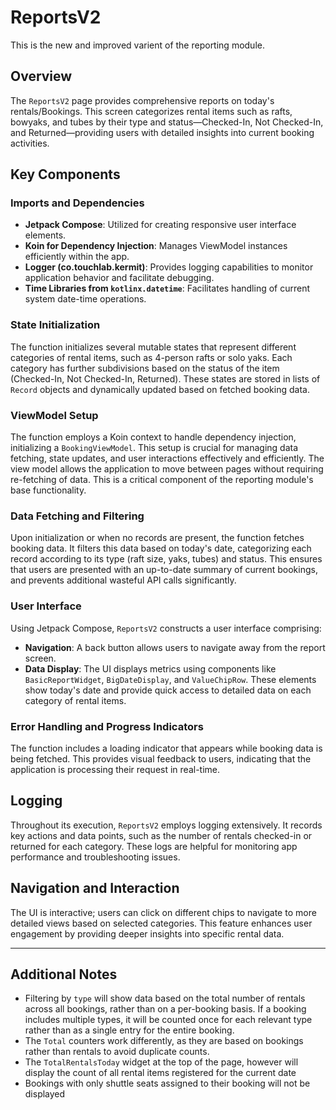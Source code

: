 # ReportsV2

This is the new and improved varient of the reporting module. 

## Overview

The `ReportsV2` page provides comprehensive reports on today's rentals/Bookings. This screen categorizes rental items such as rafts, bowyaks, and tubes by their type and status—Checked-In, Not Checked-In, and Returned—providing users with detailed insights into current booking activities.

## Key Components

### Imports and Dependencies
- **Jetpack Compose**: Utilized for creating responsive user interface elements.
- **Koin for Dependency Injection**: Manages ViewModel instances efficiently within the app.
- **Logger (co.touchlab.kermit)**: Provides logging capabilities to monitor application behavior and facilitate debugging.
- **Time Libraries from `kotlinx.datetime`**: Facilitates handling of current system date-time operations.

### State Initialization
The function initializes several mutable states that represent different categories of rental items, such as 4-person rafts or solo yaks. Each category has further subdivisions based on the status of the item (Checked-In, Not Checked-In, Returned). These states are stored in lists of `Record` objects and dynamically updated based on fetched booking data.

### ViewModel Setup
The function employs a Koin context to handle dependency injection, initializing a `BookingViewModel`. This setup is crucial for managing data fetching, state updates, and user interactions effectively and efficiently. The view model allows the application to move between pages without requiring re-fetching of data. This is a critical component of the reporting module's base functionality. 

### Data Fetching and Filtering
Upon initialization or when no records are present, the function fetches booking data. It filters this data based on today's date, categorizing each record according to its type (raft size, yaks, tubes) and status. This ensures that users are presented with an up-to-date summary of current bookings, and prevents additional wasteful API calls significantly.

### User Interface
Using Jetpack Compose, `ReportsV2` constructs a user interface comprising:
- **Navigation**: A back button allows users to navigate away from the report screen.
- **Data Display**: The UI displays metrics using components like `BasicReportWidget`, `BigDateDisplay`, and `ValueChipRow`. These elements show today's date and provide quick access to detailed data on each category of rental items.

### Error Handling and Progress Indicators
The function includes a loading indicator that appears while booking data is being fetched. This provides visual feedback to users, indicating that the application is processing their request in real-time.

## Logging
Throughout its execution, `ReportsV2` employs logging extensively. It records key actions and data points, such as the number of rentals checked-in or returned for each category. These logs are helpful for monitoring app performance and troubleshooting issues.

## Navigation and Interaction
The UI is interactive; users can click on different chips to navigate to more detailed views based on selected categories. This feature enhances user engagement by providing deeper insights into specific rental data.

--- 
## Additional Notes  
- Filtering by `type` will show data based on the total number of rentals across all bookings, rather than on a per-booking basis. If a booking includes multiple types, it will be counted once for each relevant type rather than as a single entry for the entire booking.  
- The `Total` counters work differently, as they are based on bookings rather than rentals to avoid duplicate counts.
- The `TotalRentalsToday` widget at the top of the page, however will display the count of all rental items registered for the current date
- Bookings with only shuttle seats assigned to their booking will not be displayed